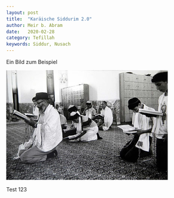 ```yaml
---
layout: post
title:  "Karäische Siddurim 2.0"
author: Meir b. Abram
date:   2020-02-28
category: Tefillah
keywords: Siddur, Nusach
---
```


Ein Bild zum Beispiel

![Test](/assets/28EB90A8-DC31-4EAE-926A-7641D9601BFB.jpeg)

Test 123
